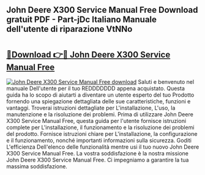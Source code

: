 ## John Deere X300 Service Manual Free Download gratuit PDF - Part-jDc Italiano Manuale dell'utente di riparazione VtNNo

# <h2><a href="http://dfai1mi.blite.top/?on=John+Deere+X300+Service+Manual+Free">🔗Download 👉🔴 John Deere X300 Service Manual Free</a></h2>

[![John Deere X300 Service Manual Free download](https://i.imgur.com/lujVjoI.png)](http://dfai1mi.blite.top/?on=John+Deere+X300+Service+Manual+Free)
Saluti e benvenuto nel manuale Dell'utente per il tuo REDDDDDDD appena acquistato. Questa guida ha lo scopo di aiutarti a diventare un utente esperto del tuo Prodotto fornendo una spiegazione dettagliata delle sue caratteristiche, funzioni e vantaggi. Troverai istruzioni dettagliate per L'installazione, L'uso, la manutenzione e la risoluzione dei problemi. Prima di utilizzare John Deere X300 Service Manual Free, questa guida per l'utente fornisce istruzioni complete per L'installazione, il funzionamento e la risoluzione dei problemi del prodotto. Fornisce istruzioni chiare per L'installazione, la configurazione e il funzionamento, nonché importanti informazioni sulla sicurezza. Goditi L'efficienza Dell'elenco delle funzionalità mentre usi il tuo nuovo John Deere X300 Service Manual Free. La vostra soddisfazione è la nostra missione John Deere X300 Service Manual Free. Ci impegniamo a garantire la tua massima soddisfazione.
